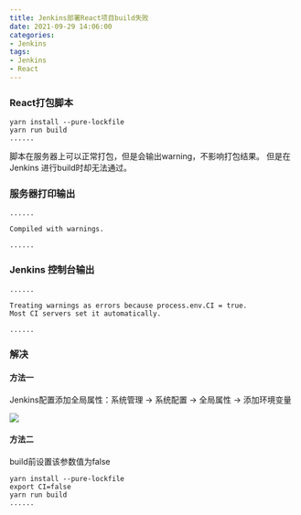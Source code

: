 ```yaml
---
title: Jenkins部署React项目build失败
date: 2021-09-29 14:06:00
categories: 
- Jenkins
tags:
- Jenkins
- React
---
```




### React打包脚本

```
yarn install --pure-lockfile 
yarn run build
......
```

脚本在服务器上可以正常打包，但是会输出warning，不影响打包结果。
但是在Jenkins 进行build时却无法通过。

### 服务器打印输出

```
......

Compiled with warnings.

......
```

### Jenkins 控制台输出

```
......

Treating warnings as errors because process.env.CI = true. 
Most CI servers set it automatically.

......
```

### 解决

#### 方法一
Jenkins配置添加全局属性：系统管理 -> 系统配置 -> 全局属性 -> 添加环境变量

![](https://cdn.jsdelivr.net/gh/LVicBlack/IMG/root/Jenkins%E9%85%8D%E7%BD%AE%E5%85%A8%E5%B1%80%E5%B1%9E%E6%80%A7.png)

#### 方法二

build前设置该参数值为false

```
yarn install --pure-lockfile 
export CI=false
yarn run build
......
```